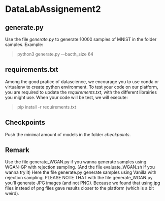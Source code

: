 # DataLabAssignement2

## generate.py
Use the file *generate.py* to generate 10000 samples of MNIST in the folder samples. 
Example:
  > python3 generate.py --bacth_size 64

## requirements.txt
Among the good pratice of datascience, we encourage you to use conda or virtualenv to create python environment. 
To test your code on our platform, you are required to update the *requirements.txt*, with the different librairies you might use. 
When your code will be test, we will execute: 
  > pip install -r requirements.txt


## Checkpoints
Push the minimal amount of models in the folder *checkpoints*.

## Remark 

Use the file generate_WGAN.py if you wanna generate samples using WGAN-GP with rejection sampling. (And the file evaluate_WGAN.sh if you wanna try it)
Here the file generate.py generate samples using Vanilla with rejection sampling.
PLEASE NOTE THAT with the file generate_WGAN.py you'll generate JPG images (and not PNG). Because we found that using jpg files instead of png files gave results closer to the platform (which is a bit weird).